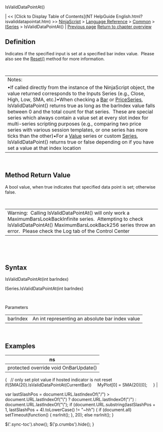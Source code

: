 ﻿










 


IsValidDataPointAt()







| &lt;&lt; [Click to Display Table of Contents](NT HelpGuide English.html?isvaliddatapointat.htm) &gt;&gt;
 [NinjaScript](ninjascript.htm) &gt; [Language Reference](language_reference_wip.htm) &gt; [Common](common.htm) &gt; [ISeries<t>](iseriest.htm) &gt;
IsValidDataPointAt() | [Previous page](isvaliddatapoint.htm)
[Return to chapter overview](iseriest.htm)










Definition
----------


Indicates if the specified input is set at a specified bar index value.  Please also see the [Reset()](reset.htm) method for more information.


 




|  |
| --- |
| Notes: 
•If called directly from the instance of the NinjaScript object, the value returned corresponds to the Inputs Series (e.g., Close, High, Low, SMA, etc.)•When checking a [Bar](bars.htm) or [PriceSeries](priceseries.htm), IsValidDataPoint() returns true as long as the barIndex value falls between 0 and the total count for that series.  These are special series which always contain a value set at every slot index for multi-series scripting purposes (e.g., comparing two price series with various session templates, or one series has more ticks than the other)•For a [Value](value.htm) series or custom [Series<t>](seriest.htm), IsValidDataPoint() returns true or false depending on if you have set a value at that index location |



 



Method Return Value
-------------------


A bool value, when true indicates that specified data point is set; otherwise false.


 




|  |
| --- |
| Warning:  Calling IsValidDataPointAt() will only work a MaximumBarsLookBackInfinite series.  Attempting to check IsValidDataPointAt() MaximumBarsLookBack256 series throw an error.  Please check the Log tab of the Control Center |



 


 


Syntax
------


IsValidDataPointAt(int barIndex)


ISeries<t>.IsValidDataPointAt(int barIndex)


   

Parameters




|  |  |
| --- | --- |
| barIndex | An int representing an absolute bar index value |




 


Examples
--------




| ns |
| --- |
| protected override void OnBarUpdate()
{
   // only set plot value if hosted indicator is not reset
   if(SMA(20).IsValidDataPointAt(CurrentBar))
     MyPlot[0] = SMA(20)[0];     
} |






 
 var lastSlashPos = document.URL.lastIndexOf("/") &gt; document.URL.lastIndexOf("\\") ? document.URL.lastIndexOf("/") : document.URL.lastIndexOf("\\");
 if (document.URL.substring(lastSlashPos + 1, lastSlashPos + 4).toLowerCase() != "~hh") {
 if (document.all) setTimeout(function() {
 nsrInit();
 }, 20);
 else nsrInit();
 }
 
 
 $('.sync-toc').show();
 $('p.crumbs').hide();
 }
 
 
 



</t></t></t></t>